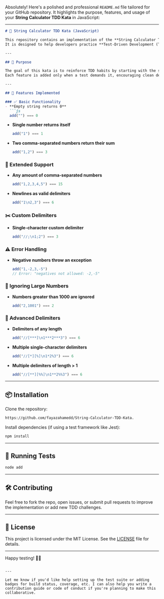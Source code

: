 Absolutely! Here's a polished and professional `README.md` file tailored for your GitHub repository. It highlights the purpose, features, and usage of your **String Calculator TDD Kata** in JavaScript:

---

```markdown
# 📏 String Calculator TDD Kata (JavaScript)

This repository contains an implementation of the **String Calculator TDD Kata**, inspired by [Roy Osherove’s TDD Kata](https://osherove.com/tdd-kata-1).  
It is designed to help developers practice **Test-Driven Development (TDD)** principles by incrementally building up functionality through small, testable steps.

---

## 🧪 Purpose

The goal of this kata is to reinforce TDD habits by starting with the simplest possible implementation and gradually expanding functionality based on failing tests.  
Each feature is added only when a test demands it, encouraging clean design and thoughtful refactoring.

---

## 🚀 Features Implemented

### ✅ Basic Functionality
- **Empty string returns 0**
  ```js
  add("") === 0
  ```
- **Single number returns itself**
  ```js
  add("1") === 1
  ```
- **Two comma-separated numbers return their sum**
  ```js
  add("1,2") === 3
  ```

### 🔢 Extended Support
- **Any amount of comma-separated numbers**
  ```js
  add("1,2,3,4,5") === 15
  ```
- **Newlines as valid delimiters**
  ```js
  add("1\n2,3") === 6
  ```

### ✂️ Custom Delimiters
- **Single-character custom delimiter**
  ```js
  add("//;\n1;2") === 3
  ```

### ⚠️ Error Handling
- **Negative numbers throw an exception**
  ```js
  add("1,-2,3,-5")
  // Error: "negatives not allowed: -2,-5"
  ```

### 🚫 Ignoring Large Numbers
- **Numbers greater than 1000 are ignored**
  ```js
  add("2,1001") === 2
  ```

### 🧩 Advanced Delimiters
- **Delimiters of any length**
  ```js
  add("//[***]\n1***2***3") === 6
  ```
- **Multiple single-character delimiters**
  ```js
  add("//[*][%]\n1*2%3") === 6
  ```
- **Multiple delimiters of length > 1**
  ```js
  add("//[**][%%]\n1**2%%3") === 6
  ```

---

## 📦 Installation

Clone the repository:

```bash
https://github.com/fayazahamedd/String-Calculator-TDD-Kata.
```

Install dependencies (if using a test framework like Jest):

```bash
npm install
```

---

## 🧪 Running Tests

```bash
node add
```

---

## 🛠️ Contributing

Feel free to fork the repo, open issues, or submit pull requests to improve the implementation or add new TDD challenges.

---

## 📄 License

This project is licensed under the MIT License. See the [LICENSE](LICENSE) file for details.

---

Happy testing! 🧪✨
```

---

Let me know if you'd like help setting up the test suite or adding badges for build status, coverage, etc. I can also help you write a contribution guide or code of conduct if you're planning to make this collaborative.
